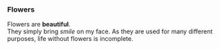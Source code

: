 ### Flowers

Flowers are **beautiful**.  
They simply bring *smile* on my face.
As they are used for many different purposes, life without flowers is incomplete.
